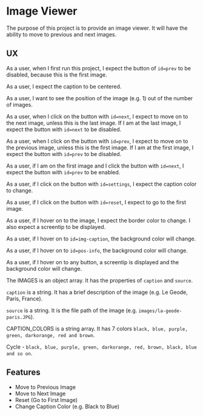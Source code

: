 # Image Viewer

The purpose of this project is to provide an image viewer.  It will have the ability to move to previous and next images.

## UX

As a user, when I first run this project, I expect the button of `id=prev` to be disabled, because this is the first image.

As a user, I expect the caption to be centered.

As a user, I want to see the position of the image (e.g. 1) out of the number of images.

As a user, when I click on the button with `id=next`, I expect to move on to
the next image, unless this is the last image.  If I am at the last image, I
expect the button with `id=next` to be disabled.

As a user, when I click on the button with `id=prev`, I expect to move on
to the previous image, unless this is the first image.  If I am at the first
image, I expect the button with `id=prev` to be disabled.

As a user, if I am on the first image and I click the button with `id=next`, I
expect the button with `id=prev` to be enabled.

As a user, if I click on the button with `id=settings`, I expect the caption
color to change.

As a user, if I click on the button with `id=reset`, I expect to go to the
first image.

As a user, if I hover on to the image, I expect the border color to change.  I
also expect a screentip to be displayed.

As a user, if I hover on to `id=img-caption`, the background color will change.

As a user, if I hover on to `id=pos-info`, the background color will change.

As a user, if I hover on to any button, a screentip is displayed and the background color will change.

The IMAGES is an object array.  It has the properties of `caption` and `source`.

`caption` is a string.  It has a brief description of the image (e.g. Le Geode, Paris, France).

`source` is a string.  It is the file path of the image (e.g. `images/la-geode-paris.JPG`).

CAPTION_COLORS is a string array.  It has 7 colors `black, blue, purple, green, darkorange, red and brown`.

Cycle - `black, blue, purple, green, darkorange, red, brown, black, blue and so on`.

## Features

* Move to Previous Image
* Move to Next Image
* Reset (Go to First Image)
* Change Caption Color (e.g. Black to Blue)


